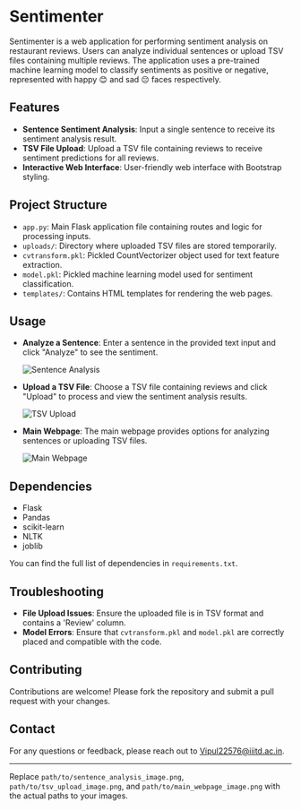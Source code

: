 # Sentimenter

Sentimenter is a web application for performing sentiment analysis on restaurant reviews. Users can analyze individual sentences or upload TSV files containing multiple reviews. The application uses a pre-trained machine learning model to classify sentiments as positive or negative, represented with happy 😊 and sad 😔 faces respectively.

## Features

- **Sentence Sentiment Analysis**: Input a single sentence to receive its sentiment analysis result.
- **TSV File Upload**: Upload a TSV file containing reviews to receive sentiment predictions for all reviews.
- **Interactive Web Interface**: User-friendly web interface with Bootstrap styling.

## Project Structure

- `app.py`: Main Flask application file containing routes and logic for processing inputs.
- `uploads/`: Directory where uploaded TSV files are stored temporarily.
- `cvtransform.pkl`: Pickled CountVectorizer object used for text feature extraction.
- `model.pkl`: Pickled machine learning model used for sentiment classification.
- `templates/`: Contains HTML templates for rendering the web pages.

## Usage

- **Analyze a Sentence**: Enter a sentence in the provided text input and click "Analyze" to see the sentiment.
  
  ![Sentence Analysis](path/to/sentence_analysis_image.png)  <!-- Add your image here -->

- **Upload a TSV File**: Choose a TSV file containing reviews and click "Upload" to process and view the sentiment analysis results.

  ![TSV Upload](path/to/tsv_upload_image.png)  <!-- Add your image here -->

- **Main Webpage**: The main webpage provides options for analyzing sentences or uploading TSV files.

  ![Main Webpage](path/to/main_webpage_image.png)  <!-- Add your image here -->

## Dependencies

- Flask
- Pandas
- scikit-learn
- NLTK
- joblib

You can find the full list of dependencies in `requirements.txt`.

## Troubleshooting

- **File Upload Issues**: Ensure the uploaded file is in TSV format and contains a 'Review' column.
- **Model Errors**: Ensure that `cvtransform.pkl` and `model.pkl` are correctly placed and compatible with the code.

## Contributing

Contributions are welcome! Please fork the repository and submit a pull request with your changes.

## Contact

For any questions or feedback, please reach out to [Vipul22576@iiitd.ac.in](mailto:Vipul22576@iiitd.ac.in).

---

Replace `path/to/sentence_analysis_image.png`, `path/to/tsv_upload_image.png`, and `path/to/main_webpage_image.png` with the actual paths to your images.

